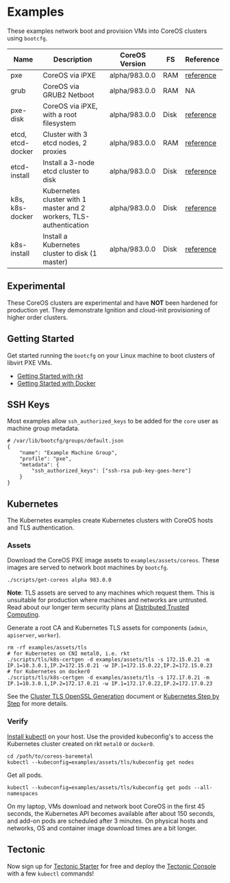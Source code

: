 
# Examples

These examples network boot and provision VMs into CoreOS clusters using `bootcfg`.

| Name       | Description | CoreOS Version | FS | Reference | 
|------------|-------------|----------------|----|-----------|
| pxe | CoreOS via iPXE | alpha/983.0.0 | RAM | [reference](https://coreos.com/os/docs/latest/booting-with-ipxe.html) |
| grub | CoreOS via GRUB2 Netboot | alpha/983.0.0 | RAM | NA |
| pxe-disk | CoreOS via iPXE, with a root filesystem | alpha/983.0.0 | Disk | [reference](https://coreos.com/os/docs/latest/booting-with-ipxe.html) |
| etcd, etcd-docker | Cluster with 3 etcd nodes, 2 proxies | alpha/983.0.0 | RAM | [reference](https://coreos.com/os/docs/latest/cluster-architectures.html) |
| etcd-install | Install a 3-node etcd cluster to disk | alpha/983.0.0 | Disk | [reference](https://coreos.com/os/docs/latest/installing-to-disk.html) |
| k8s, k8s-docker | Kubernetes cluster with 1 master and 2 workers, TLS-authentication | alpha/983.0.0 | Disk | [reference](https://github.com/coreos/coreos-kubernetes) |
| k8s-install | Install a Kubernetes cluster to disk (1 master) | alpha/983.0.0 | Disk | [reference](https://github.com/coreos/coreos-kubernetes) |

## Experimental

These CoreOS clusters are experimental and have **NOT** been hardened for production yet. They demonstrate Ignition and cloud-init provisioning of higher order clusters.

## Getting Started

Get started running the `bootcfg` on your Linux machine to boot clusters of libvirt PXE VMs.

* [Getting Started with rkt](../Documentation/getting-started-rkt.md)
* [Getting Started with Docker](../Documentation/getting-started-docker.md)

## SSH Keys

Most examples allow `ssh_authorized_keys` to be added for the `core` user as machine group metadata.

    # /var/lib/bootcfg/groups/default.json
    {
        "name": "Example Machine Group",
        "profile": "pxe",
        "metadata": {
            "ssh_authorized_keys": ["ssh-rsa pub-key-goes-here"]
        }
    }

## Kubernetes

The Kubernetes examples create Kubernetes clusters with CoreOS hosts and TLS authentication.

### Assets

Download the CoreOS PXE image assets to `examples/assets/coreos`. These images are served to network boot machines by `bootcfg`.

    ./scripts/get-coreos alpha 983.0.0

**Note**: TLS assets are served to any machines which request them. This is unsuitable for production where machines and networks are untrusted. Read about our longer term security plans at [Distributed Trusted Computing](https://coreos.com/blog/coreos-trusted-computing.html).

Generate a root CA and Kubernetes TLS assets for components (`admin`, `apiserver`, `worker`).

    rm -rf examples/assets/tls
    # for Kubernetes on CNI metal0, i.e. rkt
    ./scripts/tls/k8s-certgen -d examples/assets/tls -s 172.15.0.21 -m IP.1=10.3.0.1,IP.2=172.15.0.21 -w IP.1=172.15.0.22,IP.2=172.15.0.23
    # for Kubernetes on docker0
    ./scripts/tls/k8s-certgen -d examples/assets/tls -s 172.17.0.21 -m IP.1=10.3.0.1,IP.2=172.17.0.21 -w IP.1=172.17.0.22,IP.2=172.17.0.23

See the [Cluster TLS OpenSSL Generation](https://coreos.com/kubernetes/docs/latest/openssl.html) document or [Kubernetes Step by Step](https://coreos.com/kubernetes/docs/latest/getting-started.html) for more details.

### Verify

[Install kubectl](https://coreos.com/kubernetes/docs/latest/configure-kubectl.html) on your host. Use the provided kubeconfig's to access the Kubernetes cluster created on rkt `metal0` or `docker0`.

    cd /path/to/coreos-baremetal
    kubectl --kubeconfig=examples/assets/tls/kubeconfig get nodes

Get all pods.

    kubectl --kubeconfig=examples/assets/tls/kubeconfig get pods --all-namespaces

On my laptop, VMs download and network boot CoreOS in the first 45 seconds, the Kubernetes API becomes available after about 150 seconds, and add-on pods are scheduled after 3 minutes. On physical hosts and networks, OS and container image download times are a bit longer.

## Tectonic

Now sign up for [Tectonic Starter](https://tectonic.com/starter/) for free and deploy the [Tectonic Console](https://tectonic.com/enterprise/docs/latest/deployer/tectonic_console.html) with a few `kubectl` commands!

